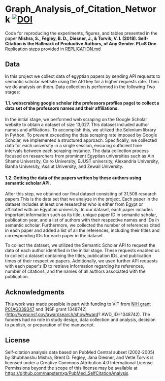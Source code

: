 # Graph_Analysis_of_Citation_Network [![DOI](https://zenodo.org/badge/114928249.svg)](https://zenodo.org/badge/latestdoi/114928249)  
Code for reproducing the experiments, figures, and tables presented in the paper 
**Mishra, S., Fegley, B. D., Diesner, J., & Torvik, V. I. (2018). Self-Citation is the Hallmark of Productive Authors, of Any Gender. PLoS One.**  Replication steps provided in [REPLICATION.md](REPLICATION.md)  

## Data  
In this project we collect data of egyptian papers by sending API requests to semantic scholar website using the API key for a higher requests rate. Then we do analysis on them. Data collection is performed in the following Two stages:

#### 1.1. webscrabing google scholar (the professors profiles page) to collect a data set of the professors names and their affiliations.
In the initial stage, we performed web scraping on the Google Scholar website to obtain a dataset of size 13,027. This dataset included author names and affiliations. To accomplish this, we utilized the Selenium library in Python. To prevent exceeding the data scraping rate imposed by Google Scholar, we implemented a structured approach. Specifically, we collected data for each university in a single session, ensuring sufficient time intervals between each scraping instance. The data collection process focused on researchers from prominent Egyptian universities such as Ain Shams University, Cairo University, EJUST university, Alexandria University, Banha University, Assiut University, and Zewail University.    

#### 1.2. Getting the data of the papers written by these authors using semantic scholar API.
After this step, we obtained our final dataset consisting of 31,508 research papers.This is the data set that we analyze in the project. Each paper in the dataset includes at least one researcher who is either from Egypt or affiliated with an Egyptian university. In our dataset, each paper includes important information such as its title, unique paper ID in semantic scholar, publication year, and a list of authors with their respective names and IDs in semantic scholar. Furthermore, we collected the number of references cited in each paper and added a list of all the references, including their titles and corresponding IDs for each paper in the dataset.

To collect the dataset, we utilized the Semantic Scholar API to request the data of each author identified in the initial stage. These requests enabled us to collect a dataset containing the titles, publication IDs, and publication times of their respective papers. Additionally, we used further API requests with each paper's ID to retrieve information regarding its references, number of citations, and the names of all authors associated with the publication.

## Acknowledgments
This work was made possible in part with funding to VIT from [NIH grant P01AG039347](https://projectreporter.nih.gov/project_info_description.cfm?aid=8475017&icde=18058490) and [NSF grant 1348742](http://www.nsf.gov/awardsearch/showAward?
AWD_ID=1348742). The funders had no role in study design, data collection and analysis, decision to publish, or preparation of the manuscript.

## License  
Self-citation analysis data based on PubMed Central subset (2002-2005) by Shubhanshu Mishra, Brent D. Fegley, Jana Diesner, and Vetle Torvik is licensed under a Creative Commons Attribution 4.0 International License. Permissions beyond the scope of this license may be available at https://github.com/napsternxg/PubMed_SelfCitationAnalysis.
